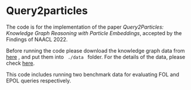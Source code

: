 # Query2particles



The code is for the implementation of the paper *Query2Particles: Knowledge Graph Reasoning with Particle Embeddings*, 
accepted by the Findings of NAACL 2022. 


Before running the code please download the knowledge graph data from [here](http://snap.stanford.edu/betae/KG_data.zip)
, and put them into <code> ./data </code> folder. For the details of the data, please check [here](https://github.com/snap-stanford/KGReasoning).

This code includes running two benchmark data for evaluating FOL and EPOL queries respectively. 




